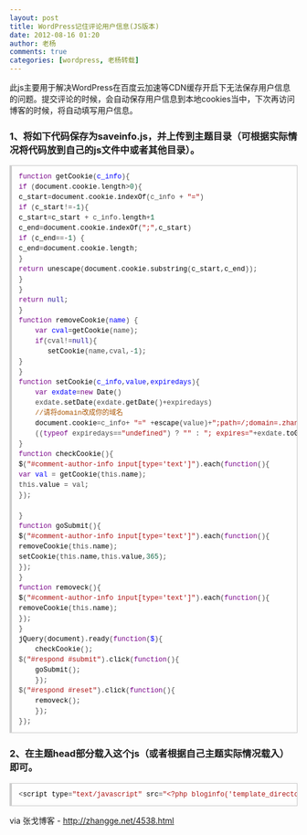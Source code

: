```yaml
---
layout: post
title: WordPress记住评论用户信息(JS版本)
date: 2012-08-16 01:20
author: 老杨
comments: true
categories: [wordpress, 老杨转载]
---
```

此js主要用于解决WordPress在百度云加速等CDN缓存开启下无法保存用户信息的问题。提交评论的时候，会自动保存用户信息到本地cookies当中，下次再访问博客的时候，将自动填写用户信息。
<!--more-->
<h3>1、将如下代码保存为saveinfo.js，并上传到主题目录（可根据实际情况将代码放到自己的js文件中或者其他目录）。</h3>
<pre style="margin:15px 0;font:100 12px/18px monaco, andale mono, courier new;padding:10px 12px;border:#ccc 1px solid;border-left-width:4px;background-color:#fefefe;box-shadow:0 0 4px #eee;word-break:break-all;word-wrap:break-word;color:#444"><span style="color:#708">function</span> <span style="color:#000">getCookie</span>(<span style="color:#00f">c_info</span>){<br><span style="color:#708">if</span> (<span style="color:#000">document</span>.<span style="color:#000">cookie</span>.<span style="color:#000">length</span>&gt;<span style="color:#164">0</span>){<br><span style="color:#000">c_start</span>=<span style="color:#000">document</span>.<span style="color:#000">cookie</span>.<span style="color:#000">indexOf</span>(<span style="color:#000-2">c_info</span> + <span style="color:#a11">"="</span>)<br><span style="color:#708">if</span> (<span style="color:#000">c_start</span>!=-<span style="color:#164">1</span>){<br><span style="color:#000">c_start</span>=<span style="color:#000">c_start</span> + <span style="color:#000-2">c_info</span>.<span style="color:#000">length</span>+<span style="color:#164">1</span><br><span style="color:#000">c_end</span>=<span style="color:#000">document</span>.<span style="color:#000">cookie</span>.<span style="color:#000">indexOf</span>(<span style="color:#a11">";"</span>,<span style="color:#000">c_start</span>)<br><span style="color:#708">if</span> (<span style="color:#000">c_end</span>==-<span style="color:#164">1</span>) {<br><span style="color:#000">c_end</span>=<span style="color:#000">document</span>.<span style="color:#000">cookie</span>.<span style="color:#000">length</span>;<br>}<br><span style="color:#708">return</span> <span style="color:#000">unescape</span>(<span style="color:#000">document</span>.<span style="color:#000">cookie</span>.<span style="color:#000">substring</span>(<span style="color:#000">c_start</span>,<span style="color:#000">c_end</span>));<br>}<br>}<br><span style="color:#708">return</span> <span style="color:#219">null</span>;<br>}<br><span style="color:#708">function</span> <span style="color:#000">removeCookie</span>(<span style="color:#00f">name</span>) {<br>    <span style="color:#708">var</span> <span style="color:#00f">cval</span>=<span style="color:#000">getCookie</span>(<span style="color:#000-2">name</span>);<br>    <span style="color:#708">if</span>(<span style="color:#000-2">cval</span>!=<span style="color:#219">null</span>){<br>       <span style="color:#000">setCookie</span>(<span style="color:#000-2">name</span>,<span style="color:#000-2">cval</span>,-<span style="color:#164">1</span>);<br>}<br>}<br><span style="color:#708">function</span> <span style="color:#000">setCookie</span>(<span style="color:#00f">c_info</span>,<span style="color:#00f">value</span>,<span style="color:#00f">expiredays</span>){<br>    <span style="color:#708">var</span> <span style="color:#00f">exdate</span>=<span style="color:#708">new</span> <span style="color:#000">Date</span>()<br>    <span style="color:#000-2">exdate</span>.<span style="color:#000">setDate</span>(<span style="color:#000-2">exdate</span>.<span style="color:#000">getDate</span>()+<span style="color:#000-2">expiredays</span>)<br>    <span style="color:#a50">//请将domain改成你的域名</span><br>    <span style="color:#000">document</span>.<span style="color:#000">cookie</span>=<span style="color:#000-2">c_info</span>+ <span style="color:#a11">"="</span> +<span style="color:#000">escape</span>(<span style="color:#000-2">value</span>)+<span style="color:#a11">";path=/;domain=.zhangge.net"</span>+<br>    ((<span style="color:#708">typeof</span> <span style="color:#000-2">expiredays</span>==<span style="color:#a11">"undefined"</span>) ? <span style="color:#a11">""</span> : <span style="color:#a11">"; expires="</span>+<span style="color:#000-2">exdate</span>.<span style="color:#000">toGMTString</span>());<br>}<br><span style="color:#708">function</span> <span style="color:#000">checkCookie</span>(){<br><span style="color:#000">$</span>(<span style="color:#a11">"#comment-author-info input[type='text']"</span>).<span style="color:#000">each</span>(<span style="color:#708">function</span>(){<br><span style="color:#708">var</span> <span style="color:#00f">val</span> = <span style="color:#000">getCookie</span>(<span style="color:#000-2">this</span>.<span style="color:#000">name</span>);<br><span style="color:#000-2">this</span>.<span style="color:#000">value</span> = <span style="color:#000-2">val</span>;<br>});<br> <br>}<br><span style="color:#708">function</span> <span style="color:#000">goSubmit</span>(){<br><span style="color:#000">$</span>(<span style="color:#a11">"#comment-author-info input[type='text']"</span>).<span style="color:#000">each</span>(<span style="color:#708">function</span>(){<br><span style="color:#000">removeCookie</span>(<span style="color:#000-2">this</span>.<span style="color:#000">name</span>);<br><span style="color:#000">setCookie</span>(<span style="color:#000-2">this</span>.<span style="color:#000">name</span>,<span style="color:#000-2">this</span>.<span style="color:#000">value</span>,<span style="color:#164">365</span>);<br>});<br>}<br><span style="color:#708">function</span> <span style="color:#000">removeck</span>(){<br><span style="color:#000">$</span>(<span style="color:#a11">"#comment-author-info input[type='text']"</span>).<span style="color:#000">each</span>(<span style="color:#708">function</span>(){<br><span style="color:#000">removeCookie</span>(<span style="color:#000-2">this</span>.<span style="color:#000">name</span>);<br>});	<br>}<br><span style="color:#000">jQuery</span>(<span style="color:#000">document</span>).<span style="color:#000">ready</span>(<span style="color:#708">function</span>(<span style="color:#00f">$</span>){<br>    <span style="color:#000">checkCookie</span>();<br><span style="color:#000-2">$</span>(<span style="color:#a11">"#respond #submit"</span>).<span style="color:#000">click</span>(<span style="color:#708">function</span>(){<br>    <span style="color:#000">goSubmit</span>();<br>    });<br><span style="color:#000-2">$</span>(<span style="color:#a11">"#respond #reset"</span>).<span style="color:#000">click</span>(<span style="color:#708">function</span>(){<br>    <span style="color:#000">removeck</span>();<br>    });<br>});</pre>

<h3>2、在主题head部分载入这个js（或者根据自己主题实际情况载入）即可。</h3>
<pre style="margin:15px 0;font:100 12px/18px monaco, andale mono, courier new;padding:10px 12px;border:#ccc 1px solid;border-left-width:4px;background-color:#fefefe;box-shadow:0 0 4px #eee;word-break:break-all;word-wrap:break-word;color:#444">&lt;<span style="color:#000">script</span> <span style="color:#000">type</span>=<span style="color:#a11">"text/javascript"</span> <span style="color:#000">src</span>=<span style="color:#a11">"&lt;?php bloginfo('template_directory'); ?&gt;/saveinfo.js"</span>&gt;&lt;<span style="color:#a11">/script&gt;</span></pre>

via 张戈博客 - <a href="http://zhangge.net/4538.html" target="_blank">http://zhangge.net/4538.html</a>
